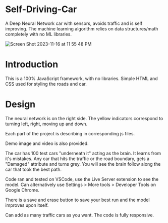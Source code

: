 # Self-Driving-Car
A Deep Neural Network car with sensors, avoids traffic and is self improving. 
The machine learning algorithm relies on data structures/math completely with no ML libraries. 

![Screen Shot 2023-11-16 at 11 55 48 PM](https://github.com/harmanbrar7/Self-Driving-Car/assets/89001739/21d30db0-7afb-4bef-bda0-2d237b4a8d2f)

# Introduction

This is a 100% JavaScript framework, with no libraries. Simple HTML and CSS used for styling the roads and car. 

# Design 

The neural network is on the right side. The yellow indicators correspond to turning left, right, moving up and down.

Each part of the project is describing in corresponding js files.

Demo image and video is also provided. 

The car has 100 test cars "underneath it" acting as the brain. It learns from it's mistakes. Any car that hits the traffic or the road boundary, gets a "Damaged" attribute and turns grey. You will see the brain follow along the car that took the best path.

Code ran and tested on VSCode, use the Live Server extension to see the model. Can alternatively use Settings > More tools > Developer Tools on Google Chrome. 

There is a save and erase button to save your best run and the model improves upon itself.

Can add as many traffic cars as you want. The code is fully responsive. 
